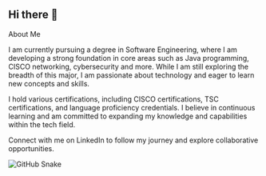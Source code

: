 ## Hi there 👋

<!--
**edanurkil/edanurkil** is a ✨ _special_ ✨ repository because its `README.md` (this file) appears on your GitHub profile.

Here are some ideas to get you started:

- 🔭 I’m currently working on ...
- 🌱 I’m currently learning ...
- 👯 I’m looking to collaborate on ...
- 🤔 I’m looking for help with ...
- 💬 Ask me about ...
- 📫 How to reach me: ...
- 😄 Pronouns: ...
- ⚡ Fun fact: ...
-->
About Me

I am currently pursuing a degree in Software Engineering, where I am developing a strong foundation in core areas such as Java programming, CISCO networking, cybersecurity and more. While I am still exploring the breadth of this major, I am passionate about technology and eager to learn new concepts and skills.

I hold various certifications, including CISCO certifications, TSC certifications, and language proficiency credentials. I believe in continuous learning and am committed to expanding my knowledge and capabilities within the tech field.

Connect with me on LinkedIn to follow my journey and explore collaborative opportunities.

![GitHub Snake](https://raw.githubusercontent.com/edanurkil/snk/output/github-contribution-grid-snake-dark.svg)


